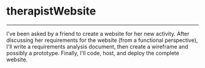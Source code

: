 # therapistWebsite

---------

I've been asked by a friend to create a website for her new activity.
After discussing her requirements for the website (from a functional perspective), I'll write a requirements analysis document, then create a wireframe and possibly a prototype. Finally, I'll code, host, and deploy the complete website.
